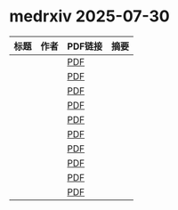 # medrxiv 2025-07-30

| 标题 | 作者 | PDF链接 |  摘要 |
|------|------|--------|------|
|  |  | [PDF](https://doi.org/10.1101/2024.07.16.24310445) |  |
|  |  | [PDF](https://doi.org/10.1101/2024.03.05.24303780) |  |
|  |  | [PDF](https://doi.org/10.1101/2025.06.27.25330118) |  |
|  |  | [PDF](https://doi.org/10.1101/2025.07.03.25330801) |  |
|  |  | [PDF](https://doi.org/10.1101/2024.08.02.24311442) |  |
|  |  | [PDF](https://doi.org/10.1101/2025.05.01.25326797) |  |
|  |  | [PDF](https://doi.org/10.1101/2025.06.20.25330004) |  |
|  |  | [PDF](https://doi.org/10.1101/2025.01.28.25321278) |  |
|  |  | [PDF](https://doi.org/10.1101/2024.07.31.24311314) |  |
|  |  | [PDF](https://doi.org/10.1101/2025.07.28.25332300) |  |
